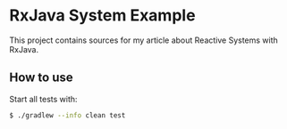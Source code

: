 # RxJava System Example

This project contains sources for my article about Reactive Systems with RxJava.  

[//]: # (TODOLF add backlink)

## How to use

Start all tests with:

```bash
$ ./gradlew --info clean test
```
